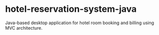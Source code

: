 # hotel-reservation-system-java
Java-based desktop application for hotel room booking and billing using MVC architecture.
